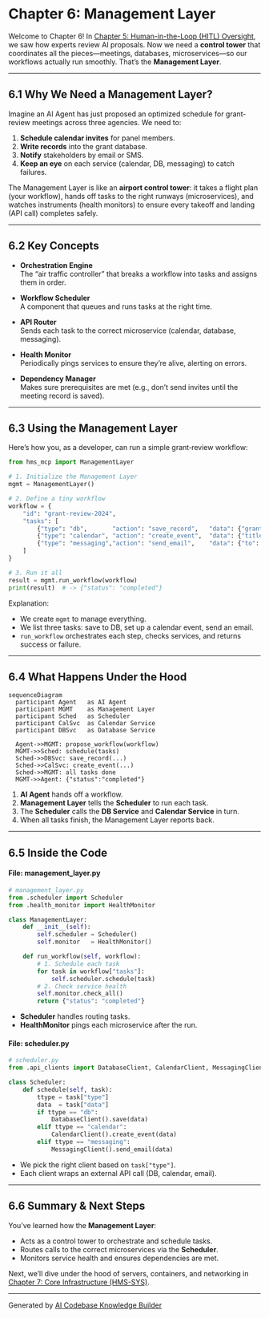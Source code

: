 # Chapter 6: Management Layer

Welcome to Chapter 6! In [Chapter 5: Human-in-the-Loop (HITL) Oversight](05_human_in_the_loop__hitl__oversight_.md), we saw how experts review AI proposals. Now we need a **control tower** that coordinates all the pieces—meetings, databases, microservices—so our workflows actually run smoothly. That’s the **Management Layer**.

---

## 6.1 Why We Need a Management Layer?

Imagine an AI Agent has just proposed an optimized schedule for grant‐review meetings across three agencies. We need to:

1. **Schedule calendar invites** for panel members.  
2. **Write records** into the grant database.  
3. **Notify** stakeholders by email or SMS.  
4. **Keep an eye** on each service (calendar, DB, messaging) to catch failures.

The Management Layer is like an **airport control tower**: it takes a flight plan (your workflow), hands off tasks to the right runways (microservices), and watches instruments (health monitors) to ensure every takeoff and landing (API call) completes safely.

---

## 6.2 Key Concepts

- **Orchestration Engine**  
  The “air traffic controller” that breaks a workflow into tasks and assigns them in order.

- **Workflow Scheduler**  
  A component that queues and runs tasks at the right time.

- **API Router**  
  Sends each task to the correct microservice (calendar, database, messaging).

- **Health Monitor**  
  Periodically pings services to ensure they’re alive, alerting on errors.

- **Dependency Manager**  
  Makes sure prerequisites are met (e.g., don’t send invites until the meeting record is saved).

---

## 6.3 Using the Management Layer

Here’s how you, as a developer, can run a simple grant‐review workflow:

```python
from hms_mcp import ManagementLayer

# 1. Initialize the Management Layer
mgmt = ManagementLayer()

# 2. Define a tiny workflow
workflow = {
    "id": "grant-review-2024",
    "tasks": [
        {"type": "db",       "action": "save_record",   "data": {"grant_id": 42}},
        {"type": "calendar", "action": "create_event",  "data": {"title": "Review Panel", "time": "10AM"}},
        {"type": "messaging","action": "send_email",    "data": {"to": ["alice@agency.gov"]}}
    ]
}

# 3. Run it all
result = mgmt.run_workflow(workflow)
print(result)  # -> {"status": "completed"}
```

Explanation:  
- We create `mgmt` to manage everything.  
- We list three tasks: save to DB, set up a calendar event, send an email.  
- `run_workflow` orchestrates each step, checks services, and returns success or failure.

---

## 6.4 What Happens Under the Hood

```mermaid
sequenceDiagram
  participant Agent   as AI Agent
  participant MGMT    as Management Layer
  participant Sched   as Scheduler
  participant CalSvc  as Calendar Service
  participant DBSvc   as Database Service

  Agent->>MGMT: propose_workflow(workflow)
  MGMT->>Sched: schedule(tasks)
  Sched->>DBSvc: save_record(...)
  Sched->>CalSvc: create_event(...)
  Sched->>MGMT: all tasks done
  MGMT->>Agent: {"status":"completed"}
```

1. **AI Agent** hands off a workflow.  
2. **Management Layer** tells the **Scheduler** to run each task.  
3. The **Scheduler** calls the **DB Service** and **Calendar Service** in turn.  
4. When all tasks finish, the Management Layer reports back.

---

## 6.5 Inside the Code

#### File: management_layer.py

```python
# management_layer.py
from .scheduler import Scheduler
from .health_monitor import HealthMonitor

class ManagementLayer:
    def __init__(self):
        self.scheduler = Scheduler()
        self.monitor   = HealthMonitor()

    def run_workflow(self, workflow):
        # 1. Schedule each task
        for task in workflow["tasks"]:
            self.scheduler.schedule(task)
        # 2. Check service health
        self.monitor.check_all()
        return {"status": "completed"}
```

- **Scheduler** handles routing tasks.  
- **HealthMonitor** pings each microservice after the run.

#### File: scheduler.py

```python
# scheduler.py
from .api_clients import DatabaseClient, CalendarClient, MessagingClient

class Scheduler:
    def schedule(self, task):
        ttype = task["type"]
        data  = task["data"]
        if ttype == "db":
            DatabaseClient().save(data)
        elif ttype == "calendar":
            CalendarClient().create_event(data)
        elif ttype == "messaging":
            MessagingClient().send_email(data)
```

- We pick the right client based on `task["type"]`.  
- Each client wraps an external API call (DB, calendar, email).

---

## 6.6 Summary & Next Steps

You’ve learned how the **Management Layer**:

- Acts as a control tower to orchestrate and schedule tasks.  
- Routes calls to the correct microservices via the **Scheduler**.  
- Monitors service health and ensures dependencies are met.

Next, we’ll dive under the hood of servers, containers, and networking in [Chapter 7: Core Infrastructure (HMS-SYS)](07_core_infrastructure__hms_sys__.md).

---

Generated by [AI Codebase Knowledge Builder](https://github.com/The-Pocket/Tutorial-Codebase-Knowledge)